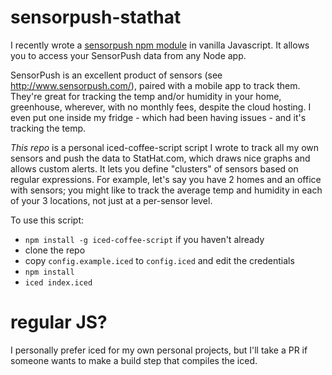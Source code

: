 # sensorpush-stathat

I recently wrote a [sensorpush npm module](https://www.npmjs.com/package/sensorpush) in vanilla Javascript. It allows you to access your SensorPush data from any Node app.

SensorPush is an excellent product of sensors (see http://www.sensorpush.com/), paired with a mobile app to track them. They're great for tracking the temp and/or humidity in your home, greenhouse, wherever, with no monthly fees, despite the cloud hosting. I even put one inside my fridge - which had been having issues - and it's tracking the temp.

*This repo* is a personal iced-coffee-script script I wrote to track all my own sensors and push the data to StatHat.com, which draws nice graphs and allows custom alerts. It lets you define "clusters" of sensors based on regular expressions. For example, let's say you have 2 homes and an office with sensors; you might like to track the average temp and humidity in each of your 3 locations, not just at a per-sensor level.

To use this script:

* `npm install -g iced-coffee-script` if you haven't already
* clone the repo
* copy `config.example.iced` to `config.iced` and edit the credentials
* `npm install`
* `iced index.iced`

# regular JS?

I personally prefer iced for my own personal projects, but I'll take a PR if someone wants to make a build step that compiles the iced.

